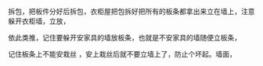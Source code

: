 拆包，把板件分好后拆包，衣柜屋把包拆好把所有的板条都拿出来立在墙上，注意躲开衣柜墙，立放，

依此类推，记住要躲开安家具的墙放板条，也就是不安家具的墙随便立板条，

记住板条上不能安栽丝 ，安上栽丝后就不要立墙上了，防止个坏起。墙面，

